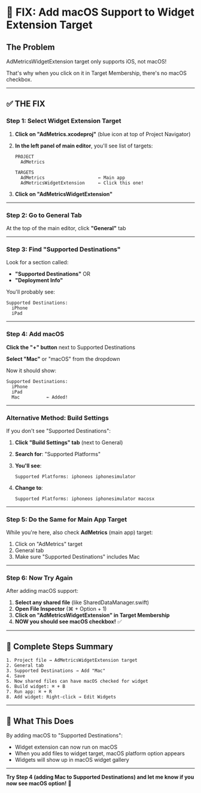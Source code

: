 # 🔧 FIX: Add macOS Support to Widget Extension Target

## The Problem

AdMetricsWidgetExtension target only supports iOS, not macOS!

That's why when you click on it in Target Membership, there's no macOS checkbox.

---

## ✅ THE FIX

### Step 1: Select Widget Extension Target

1. **Click on "AdMetrics.xcodeproj"** (blue icon at top of Project Navigator)

2. **In the left panel of main editor**, you'll see list of targets:
   ```
   PROJECT
     AdMetrics
   
   TARGETS
     AdMetrics                    ← Main app
     AdMetricsWidgetExtension     ← Click this one!
   ```

3. **Click on "AdMetricsWidgetExtension"**

---

### Step 2: Go to General Tab

At the top of the main editor, click **"General"** tab

---

### Step 3: Find "Supported Destinations"

Look for a section called:
- **"Supported Destinations"** OR
- **"Deployment Info"**

You'll probably see:
```
Supported Destinations:
  iPhone
  iPad
```

---

### Step 4: Add macOS

**Click the "+" button** next to Supported Destinations

**Select "Mac"** or "macOS" from the dropdown

Now it should show:
```
Supported Destinations:
  iPhone
  iPad  
  Mac          ← Added!
```

---

### Alternative Method: Build Settings

If you don't see "Supported Destinations":

1. **Click "Build Settings" tab** (next to General)

2. **Search for**: "Supported Platforms"

3. **You'll see**:
   ```
   Supported Platforms: iphoneos iphonesimulator
   ```

4. **Change to**:
   ```
   Supported Platforms: iphoneos iphonesimulator macosx
   ```

---

### Step 5: Do the Same for Main App Target

While you're here, also check **AdMetrics** (main app) target:

1. Click on "AdMetrics" target
2. General tab
3. Make sure "Supported Destinations" includes Mac

---

### Step 6: Now Try Again

After adding macOS support:

1. **Select any shared file** (like SharedDataManager.swift)
2. **Open File Inspector** (⌘ + Option + 1)
3. **Click on "AdMetricsWidgetExtension" in Target Membership**
4. **NOW you should see macOS checkbox!** ✅

---

## 🎯 Complete Steps Summary

```
1. Project file → AdMetricsWidgetExtension target
2. General tab
3. Supported Destinations → Add "Mac"
4. Save
5. Now shared files can have macOS checked for widget
6. Build widget: ⌘ + B
7. Run app: ⌘ + R
8. Add widget: Right-click → Edit Widgets
```

---

## 📱 What This Does

By adding macOS to "Supported Destinations":
- Widget extension can now run on macOS
- When you add files to widget target, macOS platform option appears
- Widgets will show up in macOS widget gallery

---

**Try Step 4 (adding Mac to Supported Destinations) and let me know if you now see macOS option!** 🚀
